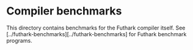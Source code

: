 # Compiler benchmarks

This directory contains benchmarks for the Futhark compiler itself. See
[../futhark-benchmarks][../futhark-benchmarks] for Futhark benchmark programs.

